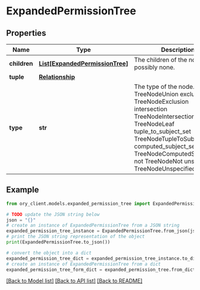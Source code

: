 # ExpandedPermissionTree


## Properties

Name | Type | Description | Notes
------------ | ------------- | ------------- | -------------
**children** | [**List[ExpandedPermissionTree]**](ExpandedPermissionTree.md) | The children of the node, possibly none. | [optional] 
**tuple** | [**Relationship**](Relationship.md) |  | [optional] 
**type** | **str** | The type of the node. union TreeNodeUnion exclusion TreeNodeExclusion intersection TreeNodeIntersection leaf TreeNodeLeaf tuple_to_subject_set TreeNodeTupleToSubjectSet computed_subject_set TreeNodeComputedSubjectSet not TreeNodeNot unspecified TreeNodeUnspecified | 

## Example

```python
from ory_client.models.expanded_permission_tree import ExpandedPermissionTree

# TODO update the JSON string below
json = "{}"
# create an instance of ExpandedPermissionTree from a JSON string
expanded_permission_tree_instance = ExpandedPermissionTree.from_json(json)
# print the JSON string representation of the object
print(ExpandedPermissionTree.to_json())

# convert the object into a dict
expanded_permission_tree_dict = expanded_permission_tree_instance.to_dict()
# create an instance of ExpandedPermissionTree from a dict
expanded_permission_tree_form_dict = expanded_permission_tree.from_dict(expanded_permission_tree_dict)
```
[[Back to Model list]](../README.md#documentation-for-models) [[Back to API list]](../README.md#documentation-for-api-endpoints) [[Back to README]](../README.md)


